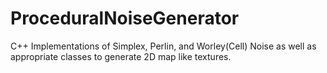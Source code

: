 # ProceduralNoiseGenerator
C++ Implementations of Simplex, Perlin, and Worley(Cell) Noise as well as appropriate classes to generate 2D map like textures.
